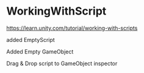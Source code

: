 # WorkingWithScript



https://learn.unity.com/tutorial/working-with-scripts



added EmptyScript

Added Empty GameObject

Drag & Drop script to GameObject inspector